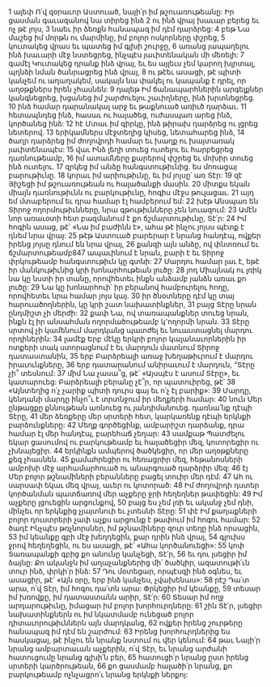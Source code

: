 1 ալեփ Ո՛վ զօրաւոր Աստուած, նայի՛ր իմ թշուառութեանը:
Իր ցասման գաւազանով նա տիրեց ինձ
2 ու ինձ վրայ խաւար բերեց եւ ոչ թէ լոյս,
3 նաեւ իր ձեռքն հանապազ իմ դէմ դարձրեց:
4 բեթ Նա մաշեց իմ մորթն ու մարմինը,
իմ բոլոր ոսկորները փշրեց,
5 կուտակեց վրաս եւ պատեց իմ գլխի շուրջը,
6 առանց յապաղելու ինձ խաւարի մէջ նստեցրեց,
ինչպէս յաւիտենական մի մեռելի:
7 գամէլ Կուտակեց դրանք ինձ վրայ,
եւ ես այլեւս չեմ կարող խլրտալ, պղնձի նման ծանրացրեց ինձ վրայ,
8 ու թէեւ ասացի, թէ պիտի կանչեմ ու աղաղակեմ,
սակայն նա փակել ու կապանք է դրել,
որ աղօթքներս իրեն չհասնեն:
9 դալեթ Իմ ճանապարհներին արգելքներ կանգնեցրեց,
խցանեց իմ շարժուելու շաւիղները, ինձ խրտնեցրեց.
10 ինձ համար դարանակալ արջ եւ թաքնուած առիւծ դարձաւ.
11 հետապնդեց ինձ, հասաւ ու հալածեց,
ուժասպառ արեց ինձ, կործանեց ինձ:
12 հէ Մտաւ իմ գիրկը,
ինձ թիրախ դարձրեց ու լցրեց նետերով.
13 երիկամներս մէջտեղից կիսեց,
նետահարեց ինձ,
14 ծաղր դարձրեց իմ ժողովրդի համար
եւ խաղք ու խայտառակ յաւիտենապէս:
15 վաւ Ինձ լեղի տուեց ուտելու
եւ հարբեցրեց դառնութեամբ,
16 իմ ատամները քարերով փշրեց
եւ մոխիր տուեց ինձ ուտելու.
17 զրկեց իմ անձը հանգստութիւնից.
ես մոռացայ բարութիւնը.
18 կորաւ իմ արիութիւնը, եւ իմ յոյսը՝ առ Տէր:
19 զէ Յիշեցի իմ թշուառութեան ու հալածանքի մասին.
20 միտքս եկան միայն դառնութիւնն ու բարկութիւնը,
հոգիս մէջս թուլացաւ.
21 այդ եմ մտաբերում եւ դրա համար էլ համբերում եմ:
22 խէթ Անսպառ են Տիրոջ ողորմութիւնները,
նրա գթութիւնները չեն նուազում:
23 Ամէն նոր առաւօտի հետ բազմանում է քո ճշմարտութիւնը, Տէ՛ր:
24 Իմ հոգին ասաց, թէ՝ «Նա իմ բաժինն է»,
ահա թէ ինչու յոյսս պէտք է դնեմ նրա վրայ:
25 թէթ Աստուած բարերար է նրանց հանդէպ,
ովքեր իրենց յոյսը դնում են նրա վրայ,
26 քանզի այն անձը, ով փնտռում եւ ճշմարտութեամբ847 ապաւինում է նրան,
բարի է եւ Տիրոջ փրկութեամբ հանգստութիւն կը գտնի:
27 Մարդու համար լաւ է, եթէ իր մանկութիւնից կրի խոնարհութեան լուծը:
28 յոդ Միայնակ ու լռիկ նա կը նստի իր տանը,
որովհետեւ ինքն անձամբ յանձն առաւ քո լուծը:
29 Նա կը խոնարհուի՝ իր բերանով համբուրելու հողը,
որովհետեւ նրա համար յոյս կայ.
30 իր ծնօտները դէմ կը տայ հարուածողներին,
կը կրի շատ նախատինքներ,
31 բայց Տէրը նրան ընդմիշտ չի մերժի:
32 քափ Նա, ով տառապանքներ տուեց նրան,
ինքն էլ իր անսահման ողորմածութեամբ կ՚ողորմի նրան.
33 Տէրը սրտով չի կամենում մարդկանց պատժել
եւ նուաստացնել մարդու որդիներին:
34 լամէք Երբ մէկը երկրի բոլոր կալանաւորներին իր ոտքերի տակ ստորացնում է
եւ մարդուն մատնում Տիրոջ դատաստանին,
35 երբ Բարձրեալի առաջ խեղաթիւրում է մարդու իրաւունքները,
36 երբ դատարանում անիրաւում է մարդուն,
“Տէրը չի՞ տեսնում:
37 միմ Նա չասա՞ց, թէ՝
«Այսպէս է ասում Տէրը», եւ կատարուեց:
Բարձրեալի բերանը չէ՞ր, որ պատուիրեց, թէ՝
38 «Այնտեղից ո՛չ չարիք պիտի դուրս գայ եւ ո՛չ էլ բարիք»:
39 Մարդը, կենդանի մարդը ինչո՞ւ է տրտնջում իր մեղքերի համար:
40 նուն Մեր ընթացքը քննութեան առնուեց ու յանդիմանուեց.
դառնա՛նք դէպի Տէրը,
41 մեր ձեռքերը մեր սրտերի հետ, կարկառենք դէպի երկնքի բարձունքները:
42 Մեղք գործեցինք, ամբարիշտ դարձանք,
դրա համար էլ մեր հանդէպ, բարեհաճ չեղար:
43 սամքաթ Պատժելու եկար ցասումով ու բարկութեամբ
եւ հալածեցիր մեզ, կոտորեցիր ու չխնայեցիր.
44 երկինքն ամպերով ծածկեցիր,
որ մեր աղօթքները քեզ չհասնեն.
45 քամահրեցիր ու հեռացրիր մեզ,
հեթանոսների ամբոխի մէջ արհամարհուած ու անարգուած դարձրիր մեզ:
46 էյ Մեր բոլոր թշնամիների բերանները բացել տուիր մեր դէմ:
47 Ահ ու սարսափ եկաւ մեզ վրայ, աւեր ու կոտորած:
48 Իմ ժողովրդի դստեր կործանման պատճառով
մեր աչքերը ջրի հեղեղներ թափեցին:
49 Իմ աչքերը լցուեցին արցունքով,
50 բայց ես չեմ լռի եւ ականջ չեմ դնի,
մինչեւ որ երկնքից չյայտնուի եւ չտեսնի Տէրը:
51 փէ Իմ քաղաքների բոլոր դուստրերի չափ
աչքս արցունք է թափում իմ հոգու համար:
52 ծադէ Ինչպէս թռչնորսներ, իմ թշնամիները զուր տեղը ինձ որսացին,
53 իմ կեանքը գբի մէջ խեղդեցին,
քար դրին ինձ վրայ,
54 գլուխս ջրով հեղեղեցին,
ու ես ասացի, թէ՝ «Ահա կործանուեցի»:
55 կոփ Տառապանքի գբից քո անունը կանչեցի, Տէ՛ր,
56 եւ դու լսեցիր իմ ձայնը:
Քո ականջն իմ աղաչանքներից մի՛ ծածկիր,
ազատութի՛ւն տուր ինձ, փրկի՛ր ինձ:
57 Դու մօտեցար, որպէսզի ինձ օգնես,
եւ ասացիր, թէ՝ «Այն օրը, երբ ինձ կանչես, չվախենաս»:
58 րէշ Դա՛տ արա, ո՛վ Տէր, իմ հոգու դա՛տն արա:
Փրկեցիր իմ կեանքը,
59 տեսար իմ խռովքը,
իմ դատաստանն արիր, Տէ՛ր:
60 Տեսար իմ ողջ արդարութիւնը,
իմացար իմ բոլոր խորհուրդները:
61 շին Տէ՛ր, լսեցիր նախատինքներն ու իմ նկատմամբ ունեցած բոլոր դիտաւորութիւններն այն մարդկանց,
62 ովքեր իրենց շուրթերը հանապազ իմ դէմ են շարժում:
63 Իրենց խորհուրդներից ես հասկացայ,
թէ ինչու են նրանք նստում ու վեր կենում:
64 թաւ Նայի՛ր նրանց ամբարտաւան աչքերին, ո՛վ Տէր,
եւ նրանց արժանի հատուցումը նրանց գլխի՛ն բեր,
65 հատուցի՛ր նրանց ըստ իրենց սրտերի կարծրութեան,
66 քո ցասմամբ հալածի՛ր նրանց,
քո բարկութեամբ ոչնչացրո՛ւ նրանց երկնքի ներքոյ:
